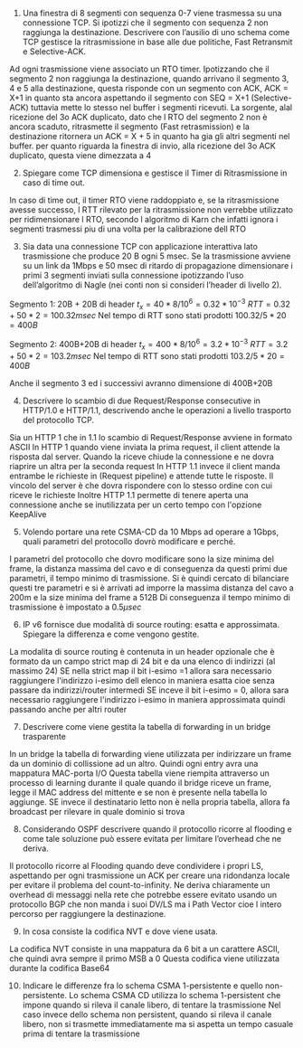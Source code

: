 1. Una finestra di 8 segmenti con sequenza 0-7 viene trasmessa su una connessione TCP. Si ipotizzi che il segmento con sequenza 2 non raggiunga la destinazione. Descrivere con l’ausilio di uno schema come TCP gestisce la ritrasmissione in base alle due politiche, Fast Retransmit e Selective-ACK.

Ad ogni trasmissione viene associato un RTO timer. Ipotizzando che il segmento 2 non raggiunga la destinazione, quando arrivano il segmento 3, 4 e 5 alla destinazione, questa risponde con un segmento con ACK, ACK = X+1 in quanto sta ancora aspettando il segmento con SEQ = X+1 (Selective-ACK) tuttavia mette lo stesso nel buffer i segmenti ricevuti. La sorgente, alal ricezione del 3o ACK duplicato, dato che l RTO del segmento 2 non è ancora scaduto, ritrasmette il segmento (Fast retrasmission) e la destinazione ritornera un ACK = X + 5 in quanto ha gia gli altri segmenti nel buffer.
per quanto riguarda la finestra di invio, alla ricezione del 3o ACK duplicato, questa viene dimezzata a 4

2. Spiegare come TCP dimensiona e gestisce il Timer di Ritrasmissione in caso di time out.

In caso di time out, il timer RTO viene raddoppiato e, se la ritrasmissione avesse successo, l RTT rilevato per la ritrasmissione non verrebbe utilizzato per ridimensionare l RTO, secondo l algoritmo di Karn che infatti ignora i segmenti trasmessi piu di una volta per la calibrazione dell RTO

3. Sia data una connessione TCP con applicazione interattiva lato trasmissione che produce 20 B ogni 5 msec. Se la trasmissione avviene su un link da 1Mbps e 50 msec di ritardo di propagazione dimensionare i primi 3 segmenti inviati sulla connessione ipotizzando l’uso dell’algoritmo di Nagle (nei conti non si consideri l’header di livello 2).

Segmento 1: 20B + 20B di header
$t_x = 40*8/10^6 = 0.32*10^{-3}$
$RTT = 0.32 + 50*2=100.32msec$
Nel tempo di RTT sono stati prodotti $100.32/5*20 = 400B$

Segmento 2: 400B+20B di header
$t_x = 400*8/10^6 = 3.2*10^{-3}$
$RTT = 3.2 + 50*2 = 103.2msec$
Nel tempo di RTT sono stati prodotti $103.2/5*20 = 400B$

Anche il segmento 3 ed i successivi avranno dimensione di 400B+20B

4. Descrivere lo scambio di due Request/Response consecutive in HTTP/1.0 e HTTP/1.1, descrivendo anche le operazioni a livello trasporto del protocollo TCP.

Sia un HTTP 1 che in 1.1 lo scambio di Request/Response avviene in formato ASCII
In HTTP 1 quando viene inviata la prima request, il client attende la risposta dal server. Quando la riceve chiude la connessione e ne dovra riaprire un altra per la seconda request
In HTTP 1.1 invece il client manda entrambe le richieste in (Request pipeline) e attende tutte le risposte. Il vincolo del server è che dovra rispondere con lo stesso ordine con cui riceve le richieste
Inoltre HTTP 1.1 permette di tenere aperta una connessione anche se inutilizzata per un certo tempo con l'opzione KeepAlive

5. Volendo portare una rete CSMA-CD da 10 Mbps ad operare a 1Gbps, quali parametri del protocollo dovrò modificare e perché.

I parametri del protocollo che dovro modificare sono la size minima del frame, la distanza massima del cavo e di conseguenza da questi primi due parametri, il tempo minimo di trasmissione.
Si è quindi cercato di bilanciare questi tre parametri e si è arrivati ad imporre la massima distanza del cavo a 200m e la size minima del frame a 512B
Di conseguenza il tempo minimo di trasmissione è impostato a $0.5\mu sec$


6. IP v6 fornisce due modalità di source routing: esatta e approssimata. Spiegare la differenza e come vengono gestite.

La modalita di source routing è contenuta in un header opzionale che è formato da un campo strict map di 24 bit e da una elenco di indirizzi (al massimo 24)
SE nella strict map il bit i-esimo =1 allora sara necessario raggiungere l'indirizzo i-esimo dell elenco in maniera esatta cioe senza passare da indirizzi/router intermedi
SE inceve il bit i-esimo = 0, allora sara necessario raggiungere l'indirizzo i-esimo in maniera approssimata quindi passando anche per altri  router

7. Descrivere come viene gestita la tabella di forwarding in un bridge trasparente

In un bridge la tabella di forwarding viene utilizzata per indirizzare un frame da un dominio di collissione ad un altro. Quindi ogni entry avra una mappatura MAC-porta I/O
Questa tabella viene riempita attraverso un processo di learning durante il quale quando il bridge riceve un frame, legge il MAC address del mittente e se non è presente nella tabella lo aggiunge. SE invece il destinatario letto non è nella propria tabella, allora fa broadcast per rilevare in quale dominio si trova

8. Considerando OSPF descrivere quando il protocollo ricorre al flooding e come tale soluzione può essere evitata per limitare l’overhead che ne deriva.

Il protocollo ricorre al Flooding quando deve condividere i propri LS, aspettando per ogni trasmissione un ACK per creare una ridondanza locale per evitare il problema del count-to-infinity. Ne deriva chiaramente un overhead di messaggi nella rete che potrebbe essere evitato usando un protocollo BGP che non manda i suoi DV/LS ma i Path Vector cioe l intero percorso per raggiungere la destinazione. 

9. In cosa consiste la codifica NVT e dove viene usata.

La codifica NVT consiste in una mappatura da 6 bit a un carattere ASCII, che quindi avra sempre il primo MSB a 0
Questa codifica viene utilizzata durante la codifica Base64

10. Indicare le differenze fra lo schema CSMA 1-persistente e quello non-persistente.
Lo schema CSMA CD utilizza lo schema 1-persistent che impone quando si rileva il canale libero, di tentare la trasmissione
Nel caso invece dello schema non persistent, quando si rileva il canale libero, non si trasmette immediatamente ma si aspetta un tempo casuale prima di tentare la trasmissione